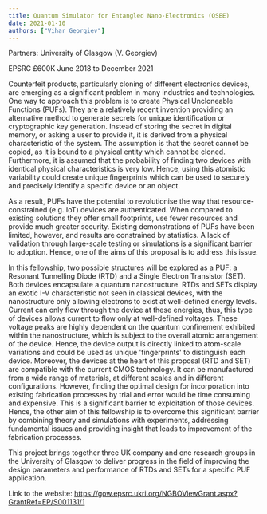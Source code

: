 ```yaml
---
title: Quantum Simulator for Entangled Nano-Electronics (QSEE)
date: 2021-01-10
authors: ["Vihar Georgiev"]
---
```


Partners: University of Glasgow (V. Georgiev)

EPSRC £600K June 2018 to December 2021


<!--more-->

Counterfeit products, particularly cloning of different electronics devices, are emerging as a significant problem in many industries and technologies. One way to approach this problem is to create Physical Uncloneable Functions (PUFs). They are a relatively recent invention providing an alternative method to generate secrets for unique identification or cryptographic key generation. Instead of storing the secret in digital memory, or asking a user to provide it, it is derived from a physical characteristic of the system. The assumption is that the secret cannot be copied, as it is bound to a physical entity which cannot be cloned. Furthermore, it is assumed that the probability of finding two devices with identical physical characteristics is very low. Hence, using this atomistic variability could create unique fingerprints which can be used to securely and precisely identify a specific device or an object.

As a result, PUFs have the potential to revolutionise the way that resource-constrained (e.g. IoT) devices are authenticated. When compared to existing solutions they offer small footprints, use fewer resources and provide much greater security. Existing demonstrations of PUFs have been limited, however, and results are constrained by statistics. A lack of validation through large-scale testing or simulations is a significant barrier to adoption. Hence, one of the aims of this proposal is to address this issue.

In this fellowship, two possible structures will be explored as a PUF: a Resonant Tunnelling Diode (RTD) and a Single Electron Transistor (SET). Both devices encapsulate a quantum nanostructure. RTDs and SETs display an exotic I-V characteristic not seen in classical devices, with the nanostructure only allowing electrons to exist at well-defined energy levels. Current can only flow through the device at these energies, thus, this type of devices allows current to flow only at well-defined voltages. These voltage peaks are highly dependent on the quantum confinement exhibited within the nanostructure, which is subject to the overall atomic arrangement of the device. Hence, the device output is directly linked to atom-scale variations and could be used as unique 'fingerprints' to distinguish each device. Moreover, the devices at the heart of this proposal (RTD and SET) are compatible with the current CMOS technology. It can be manufactured from a wide range of materials, at different scales and in different configurations. However, finding the optimal design for incorporation into existing fabrication processes by trial and error would be time consuming and expensive. This is a significant barrier to exploitation of those devices. Hence, the other aim of this fellowship is to overcome this significant barrier by combining theory and simulations with experiments, addressing fundamental issues and providing insight that leads to improvement of the fabrication processes.

This project brings together three UK company and one research groups in the University of Glasgow to deliver progress in the field of improving the design parameters and performance of RTDs and SETs for a specific PUF application.

Link to the website:
https://gow.epsrc.ukri.org/NGBOViewGrant.aspx?GrantRef=EP/S001131/1